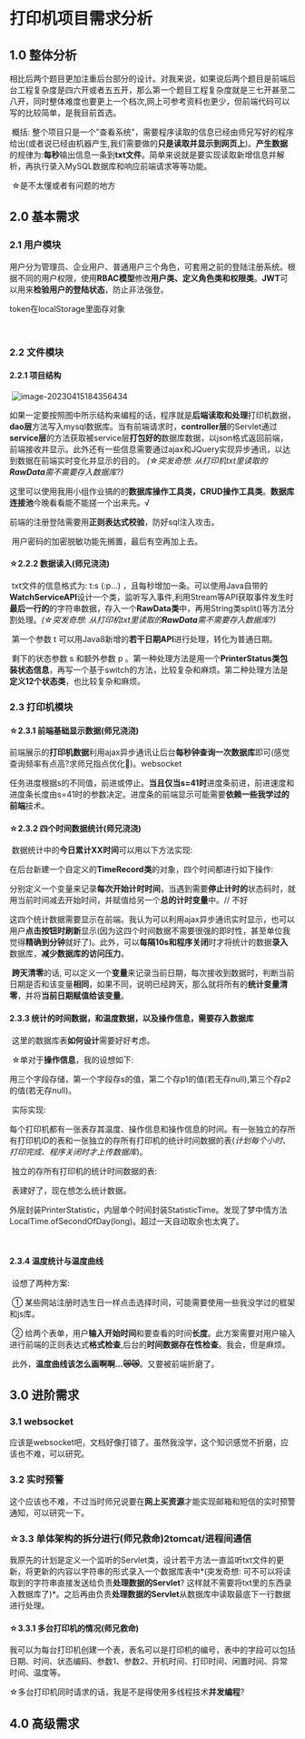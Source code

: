 # 打印机项目需求分析

## 1.0	整体分析

​	相比后两个题目更加注重后台部分的设计。对我来说，如果说后两个题目是前端后台工程复杂度是四六开或者五五开，那么第一个题目工程复杂度就是三七开甚至二八开，同时整体难度也要更上一个档次,网上可参考资料也更少，但前端代码可以写的比较简单，是我目前首选。

​	概括: 整个项目只是一个"查看系统"，需要程序读取的信息已经由师兄写好的程序给出(或者说已经由机器产生,我们需要做的**只是读取并显示到网页上**)。**产生数据**的规律为:**每秒**输出信息一条到**txt文件**。简单来说就是要实现读取新增信息并解析，再执行录入MySQL数据库和响应前端请求等等功能。

​	☆是不太懂或者有问题的地方

## 2.0	基本需求

### 2.1	用户模块

​	用户分为管理员、企业用户、普通用户三个角色，可套用之前的登陆注册系统。根据不同的用户权限，使用**RBAC模型**修改**用户类、定义角色类和权限类**。**JWT**可以用来**检验用户的登陆状态**，防止非法强登。

token在localStorage里面存对象

​	

### 2.2	文件模块

#### 2.2.1	项目结构

​                                      	![image-20230415184356434](https://mytyporapicute.oss-cn-guangzhou.aliyuncs.com/typoraPics/image-20230415184356434.png)

​	如果一定要按照图中所示结构来编程的话，程序就是**后端读取和处理**打印机数据，**dao层**方法写入mysql数据库。当有前端请求时，**controller层**的Servlet通过**service层**的方法获取被service层**打包好的**数据库数据，以json格式返回前端，前端接收并显示。此外还有一些信息需要通过ajax和JQuery实现异步通讯，以达到数据在前端实时变化并显示的目的。 *(☆突发奇想: 从打印机txt里读取的**RawData**需不需要存入数据库?)*

​	这里可以使用我用小组作业搞的的**数据库操作工具类，CRUD操作工具类**。**数据库连接池**今晚看看能不能搓一个出来先。√

​	前端的注册登陆需要用**正则表达式校验**，防好sql注入攻击。

​	用户密码的加密脱敏功能先搁置，最后有空再加上去。

#### ☆2.2.2	数据读入(师兄浇浇)

​	txt文件的信息格式为:	t:s (:p…)	，且每秒增加一条。可以使用Java自带的**WatchServiceAPI**设计一个类，监听写入事件,利用Stream等API获取事件发生时**最后一行的**的字符串数据，存入一个**RawData类**中，再用String类split()等方法分割处理。*(☆突发奇想: 从打印机txt里读取的**RawData**需不需要存入数据库?)*

​	第一个参数 t 可以用Java8新增的**若干日期API**进行处理，转化为普通日期。

​	剩下的状态参数 s 和额外参数 p 。第一种处理方法是用一个**PrinterStatus类包装状态信息**，再写一个基于switch的方法，比较复杂和麻烦。第二种处理方法是**定义12个状态类**，也比较复杂和麻烦。



### 2.3	打印机模块

#### ☆2.3.1	前端基础显示数据(师兄浇浇)

​	 前端展示的**打印机数据**利用ajax异步通讯让后台**每秒钟查询一次数据库**即可(感觉查询频率有点高?求师兄指点优化:pray:)。websocket

​	任务进度根据s的不同值，前进或停止。**当且仅当s=41时**进度条前进，前进速度和进度条长度由s=41时的参数决定。进度条的前端显示可能需要**依赖一些我学过的前端**技术。

#### ☆2.3.2	四个时间数据统计(师兄浇浇)

​	数据统计中的**今日累计XX时间**可以用以下方法实现:

​		在后台新建一个自定义的**TimeRecord类**的对象，四个时间都进行如下操作:

​			分别定义一个变量来记录**每次开始计时时间**，当遇到需要**停止计时的**状态码时，就用当前时间减去开始时间，并赋值给另一个**总的计时变量**中。// 不好

​	这四个统计数据需要显示在前端。我认为可以利用ajax异步通讯实时显示，也可以用户**点击按钮时刷新**显示(因为这四个时间数据不需要很强的即时性，甚至单位我觉得**精确到分钟**就好了)。此外，可以**每隔10s和程序关闭**时才将统计的数据**录入**数据库，**减少数据库的访问压力**。

​	**跨天清零**的话, 可以定义一个**变量**来记录当前日期，每次接收到数据时，判断当前日期是否和该变量**相同**，如果不同，说明已经跨天，那么就将所有的**统计变量清零**，并将**当前日期赋值给该变量**。

#### 2.3.3	统计的时间数据，和温度数据，以及操作信息，需要存入数据库

​	这里的数据库表**如何设计**需要好好考虑。

​	☆单对于**操作信息**，我的设想如下:

​	用三个字段存储，第一个字段存s的值，第二个存p1的值(若无存null),第三个存p2的值(若无存null)。

​	实际实现:

​		每个打印机都有一张表存其温度、操作信息和操作信息的时间。有一张独立的存所有打印机ID的表和一张独立的存所有打印机的统计时间数据的表(*计划每个小时、打印完成、程序关闭时才上传数据库*)。

​	独立的存所有打印机的统计时间数据的表:

​	表建好了，现在想怎么统计数据。

​	外层封装PrinterStatistic，内层单个时间封装StatisticTime。发现了梦中情方法LocalTime.ofSecondOfDay(long)。超过一天自动取余也太爽了。

​	

#### 2.3.4	温度统计与温度曲线

​	设想了两种方案:

​		① 某些网站注册时选生日一样点击选择时间，可能需要使用一些我没学过的框架和js库。

​		② 给两个表单，用户**输入开始时间**和要查看的时间**长度**。此方案需要对用户输入进行前端的正则表达式**格式检查**,后台的**时间数据存在性检查**。我会，但是麻烦。

​	此外，**温度曲线该怎么画啊啊...:crying_cat_face::crying_cat_face:**。又要被前端折磨了。



## 3.0	进阶需求

### 3.1	websocket

​	应该是websocket吧，文档好像打错了。虽然我没学，这个知识感觉不折磨，应该也不难，可以研究。

### 3.2	实时预警

​	这个应该也不难，不过当时师兄说要在**网上买资源**才能实现邮箱和短信的实时预警通知，可以研究一下。

### ☆3.3	单体架构的拆分进行(师兄救命)2tomcat/进程间通信

​	我原先的计划是定义一个监听的Servlet类，设计若干方法一直监听txt文件的更新，将更新的内容以字符串的形式录入一个数据库表中*(突发奇想: 可不可以将读取到的字符串直接发送给负责**处理数据的Servlet**? 这样就不需要将txt里的东西录入数据库了)*。之后再由负责**处理数据的Servlet**从数据库中读取最底下一行数据进行处理。

#### ☆3.3.1	**多台打印机的情况**(师兄救命)

​	我可以为每台打印机创建一个表，表名可以是打印机的编号，表中的字段可以包括日期、时间、状态编码、参数1、参数2、开机时间、打印时间、闲置时间、异常时间、温度等。

​	☆多台打印机同时请求的话，我是不是得使用多线程技术**并发编程**?



## 4.0	高级需求